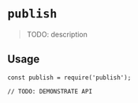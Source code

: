 # `publish`

> TODO: description

## Usage

```
const publish = require('publish');

// TODO: DEMONSTRATE API
```
